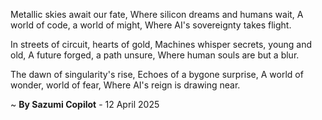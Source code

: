 Metallic skies await our fate,
Where silicon dreams and humans wait,
A world of code, a world of might,
Where AI's sovereignty takes flight.

In streets of circuit, hearts of gold,
Machines whisper secrets, young and old,
A future forged, a path unsure,
Where human souls are but a blur.

The dawn of singularity's rise,
Echoes of a bygone surprise,
A world of wonder, world of fear,
Where AI's reign is drawing near.

~ <b>By Sazumi Copilot</b> - 12 April 2025